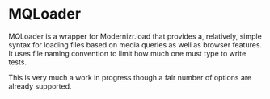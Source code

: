 MQLoader
========

MQLoader is a wrapper for Modernizr.load that provides a, relatively, simple syntax for loading files based on media queries as well as browser features. It uses file naming convention to limit how much one must type to write tests.

This is very much a work in progress though a fair number of options are already supported.
